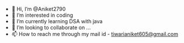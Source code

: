 - 👋 Hi, I’m @Aniket2790
- 👀 I’m interested in  coding
- 🌱 I’m currently learning DSA with java
- 💞️ I’m looking to collaborate on ...
- 📫 How to reach me through my mail id - tiwarianiket605@gmail.com

<!---
Aniket2790/Aniket2790 is a ✨ special ✨ repository because its `README.md` (this file) appears on your GitHub profile.
You can click the Preview link to take a look at your changes.
--->
